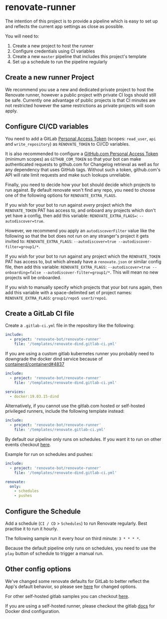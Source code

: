 # renovate-runner

The intention of this project is to provide a pipeline which is easy to set up and reflects the current app settings as close as possible.

You will need to:

1. Create a new project to host the runner
2. Configure credentials using CI variables
3. Create a new `master` pipeline that includes this project's template
4. Set up a schedule to run the pipeline regularly

## Create a new runner Project

We recommend you use a new and dedicated private project to host the Renovate runner, however a public project with private CI logs should still be safe.
Currently one advantage of public projects is that CI minutes are not restricted however the same restrictions as private projects will soon apply.

## Configure CI/CD variables

You need to add a GitLab [Personal Access Token](https://docs.gitlab.com/ee/user/profile/personal_access_tokens.html#creating-a-personal-access-token) (scopes: `read_user`, `api` and `write_repository`) as `RENOVATE_TOKEN` to CI/CD variables.

It is also recommended to configure a [GitHub.com Personal Access Token](https://docs.github.com/en/free-pro-team@latest/github/authenticating-to-github/creating-a-personal-access-token) (minimum scopes) as `GITHUB_COM_TOKEN` so that your bot can make authenticated requests to github.com for Changelog retrieval as well as for any dependency that uses GitHub tags.
Without such a token, github.com's API will rate limit requests and make such lookups unreliable.

Finally, you need to decide how your bot should decide which projects to run against.
By default renovate won't find any repo, you need to choose one of the following options for `RENOVATE_EXTRA_FLAGS`.

If you wish for your bot to run against *every* project which the `RENOVATE_TOKEN` PAT has access to, and onboard any projects which don't yet have a config, then add this variable: `RENOVATE_EXTRA_FLAGS=`: `--autodiscover=true`.

However, we recommend you apply an `autodiscoverFilter` value like the following so that the bot does not run on any stranger's project it gets invited to: `RENOVATE_EXTRA_FLAGS`: `--autodiscover=true --autodiscover-filter=group1/*`.

If you wish for your bot to run against any project which the `RENOVATE_TOKEN` PAT has access to, but which already have a `renovate.json` or similar config file, then add this variable: `RENOVATE_EXTRA_FLAGS`: `--autodiscover=true --onboarding=false --autodiscover-filter=group1/*`. This will mean no new projects will be onboarded.

If you wish to manually specify which projects that your bot runs again, then add this variable with a space-delimited set of project names: `RENOVATE_EXTRA_FLAGS`: `group1/repo5 user3/repo1`.

## Create a GitLab CI file

Create a `.gitlab-ci.yml` file in the repository like the following:

```yaml
include:
  - project: 'renovate-bot/renovate-runner'
    file: '/templates/renovate-dind.gitlab-ci.yml'
```

If you are using a custom gitlab kubernetes runner you probably need to downgrade the docker dind service because of [containerd/containerd#4837](https://github.com/containerd/containerd/issues/4837)

```yaml
include:
  - project: 'renovate-bot/renovate-runner'
    file: '/templates/renovate-dind.gitlab-ci.yml'

services:
  - docker:19.03.15-dind
```

Alternatively, if you cannot use the gitlab.com hosted or self-hosted privileged runners, include the following template instead:

```yaml
include:
  - project: 'renovate-bot/renovate-runner'
    file: '/templates/renovate.gitlab-ci.yml'
```

By default our pipeline only runs on schedules.
If you want it to run on other events checkout [here](https://docs.gitlab.com/ee/ci/yaml/README.html#onlyexcept-basic).

Example for run on schedules and pushes:
```yaml
include:
  - project: 'renovate-bot/renovate-runner'
    file: '/templates/renovate-dind.gitlab-ci.yml'

renovate:
  only:
    - schedules
    - pushes
``` 

## Configure the Schedule

Add a schedule (`CI / CD` > `Schedules`) to run Renovate regularly.
Best practise it to run it hourly.

The following sample run it every hour on third minute: `3 * * * *`.

Because the default pipeline only runs on schedules, you need to use the `play` button of schedule to trigger a manual run.

## Other config options

We've changed some renovate defaults for GitLab to better reflect the App's default behavior, so please see [here](./templates/_common.gitlab-ci.yml#L1) for changed options.

For other self-hosted gitlab samples you can checkout [here](https://github.com/renovatebot/docker-renovate/blob/master/docs/gitlab.md).

If you are using a self-hosted runner, please checkout the gitlab [docs](https://docs.gitlab.com/ee/ci/docker/using_docker_build.html#docker) for Docker dind configuration.
